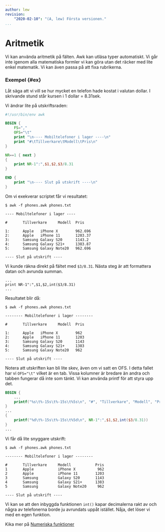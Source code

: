 ```yaml
---
author: lew
revision:
    "2020-02-10": "(A, lew) Första versionen."
...
```

Aritmetik
=======================

Vi kan använda aritmetik på fälten. Awk kan utläsa typer automatiskt. Vi går inte igenom alla matematiska formler vi kan göra utan det räcker med lite enkel matematik. Vi kan även passa på att fixa rubrikerna.



### Exempel {#ex}

Låt säga att vi vill se hur mycket en telefon hade kostat i valutan dollar. I skrivande stund står kursen i 1 dollar = 8.31sek.

Vi ändrar lite på utskriftsraden:

```awk
#!/usr/bin/env awk

BEGIN {
    FS=","
    OFS="\t"
    print "\n---- Mobiltelefoner i lager ----\n"
    print "#\tTillverkare\tModell\tPris\n"
}

NR==1 { next }
{
    print NR-1":",$1,$2,$3/8.31
}

END {
    print "\n---- Slut på utskrift ----\n"
}
```

Om vi exekverar scriptet får vi resultatet:

```
$ awk -f phones.awk phones.txt

---- Mobiltelefoner i lager ----

#       Tillverkare     Modell  Pris

1:      Apple   iPhone X        962.696
2:      Apple   iPhone 11       1203.37
3:      Samsung Galaxy S20      1143.2
4:      Samsung Galaxy S21+     1383.87
5:      Samsung Galaxy Note20   962.696

---- Slut på utskrift ----

```

Vi kunde räkna direkt på fältet med `$3/8.31`. Nästa steg är att formattera datan och avrunda summan.



```
...
print NR-1":",$1,$2,int($3/8.31)
...
```

Resultatet blir då:

```
$ awk -f phones.awk phones.txt

-------- Mobiltelefoner i lager --------

#       Tillverkare     Modell  Pris

1:      Apple   iPhone X        962
2:      Apple   iPhone 11       1203
3:      Samsung Galaxy S20      1143
4:      Samsung Galaxy S21+     1383
5:      Samsung Galaxy Note20   962

---- Slut på utskrift ----

```

Notera att utskriften kan bli lite skev, även om vi satt en OFS. I detta fallet har vi `OFS="\t"` vilket är en tab. Vissa kolumner är bredare än andra och tabben fungerar då inte som tänkt. Vi kan använda printf för att styra upp det.

```awk
BEGIN {
    ...
    printf("%s\t%-15s\t%-15s\t%5s\n", "#", "Tillverkare", "Modell", "Pris")
}
...
{
    printf("%d\t%-15s\t%-15s\t%5d\n", NR-1":",$1,$2,int($3/8.31))
}
...
```

Vi får då lite snyggare utskrift:

```
$ awk -f phones.awk phones.txt

-------- Mobiltelefoner i lager --------

#       Tillverkare     Modell           Pris
1       Apple           iPhone X          962
2       Apple           iPhone 11        1203
3       Samsung         Galaxy S20       1143
4       Samsung         Galaxy S21+      1383
5       Samsung         Galaxy Note20     962

---- Slut på utskrift ----

```

Vi kan se att den inbyggda funktionen `int()` kapar decimalerna rakt av och några av telefonerna borde ju avrundats uppåt istället. Nåja, det löser vi med en egen funktion.

Kika mer på [Numeriska funktioner](https://www.gnu.org/software/gawk/manual/html_node/Numeric-Functions.html)

